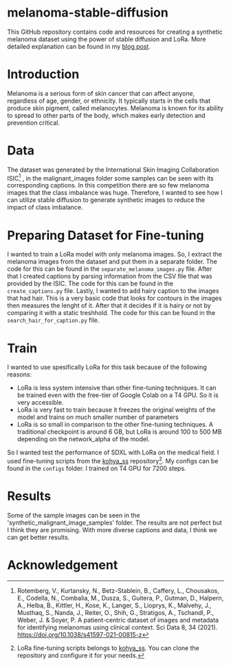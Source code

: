 # melanoma-stable-diffusion
This GitHub repository contains code and resources for creating a synthetic melanoma dataset using the power of stable diffusion and LoRa. More detailed explanation can be found in my [blog post](behlulakbudak.com/MedSynthX/).


# Introduction
Melanoma is a serious form of skin cancer that can affect anyone, regardless of age, gender, or ethnicity. It typically starts in the cells that produce skin pigment, called melanocytes. Melanoma is known for its ability to spread to other parts of the body, which makes early detection and prevention critical. 

# Data
The dataset was generated by the International Skin Imaging Collaboration ISIC[^1] , in the malignant_images folder some samples can be seen with its corresponding captions. In this competition there are so few melanoma images that the class imbalance was huge. Therefore, I wanted to see how I can utilize stable diffusion to generate synthetic images to reduce the impact of class imbalance.

# Preparing Dataset for Fine-tuning
I wanted to train a LoRa model with only melanoma images. So, I extract the melanoma images from the dataset and put them in a separate folder. The code for this can be found in the `separate_melanoma_images.py` file. After that I created captions by parsing information from the CSV file that was provided by the ISIC. The code for this can be found in the `create_captions.py` file. Lastly, I wanted to add hairy caption to the images that had hair. This is a very basic code that looks for contours in the images then measures the lenght of it. After that it decides if it is hairy or not by comparing it with a static treshhold. The code for this can be found in the `search_hair_for_caption.py` file.

# Train
I wanted to use spesifically LoRa for this task because of the following reasons:
- LoRa is less system intensive than other fine-tuning techniques. It can be trained even with the free-tier of Google Colab on a T4 GPU. So it is very accessible.
- LoRa is very fast to train because it freezes the original weights of the model and trains on much smaller number of parameters 
- LoRa is so small in comparison to the other fine-tuning techniques. A traditional checkpoint is around 6 GB, but LoRa is around 100 to 500 MB depending on the network_alpha of the model. 

So I wanted test the performance of SDXL with LoRa on the medical field. I used fine-tuning scripts from the [kohya_ss](https://github.com/kohya-ss/sd-scripts) repository[^2]. My configs can be found in the `configs` folder. I trained on T4 GPU for 7200 steps. 

# Results
Some of the sample images can be seen in the 'synthetic_malignant_image_samples' folder. The results are not perfect but I think they are promising. With more diverse captions and data, I think we can get better results.

# Acknowledgement
[^1]: Rotemberg, V., Kurtansky, N., Betz-Stablein, B., Caffery, L., Chousakos, E., Codella, N., Combalia, M., Dusza, S., Guitera, P., Gutman, D., Halpern, A., Helba, B., Kittler, H., Kose, K., Langer, S., Lioprys, K., Malvehy, J., Musthaq, S., Nanda, J., Reiter, O., Shih, G., Stratigos, A., Tschandl, P., Weber, J. & Soyer, P. A patient-centric dataset of images and metadata for identifying melanomas using clinical context. Sci Data 8, 34 (2021). https://doi.org/10.1038/s41597-021-00815-z 

[^2]: LoRa fine-tuning scripts belongs to [kohya_ss](https://github.com/kohya-ss/sd-scripts). You can clone the repository and configure it for your needs.